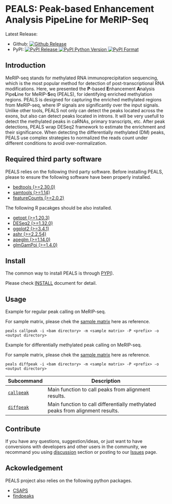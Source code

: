# PEALS: Peak-based Enhancement Analysis PipeLine for MeRIP-Seq

Latest Release:
* Github: [![Github Release](https://img.shields.io/badge/peals-v1.2.3.1-blue)](https://github.com/kerenzhou062/PEALS/releases)
* PyPI: [![PyPI Release](https://img.shields.io/pypi/v/peals.svg) ![PyPI Python Version](https://img.shields.io/pypi/pyversions/peals) ![PyPI Format](https://img.shields.io/pypi/format/peals)](https://pypi.org/project/peals/)

## Introduction

MeRIP-seq stands for methylated RNA immunoprecipitation sequencing, which is the most popular method for detection of post-transcriptional RNA modifications. Here, we presented
the **P**-based **E**nhancement **A**nalysis Pipe**L**ine for MeRIP-**S**eq (PEALS), for
identifying enriched methylation regions. PEALS is designed for capturing the enriched methylated regions from MeRIP-seq, where IP signals are significantly over the input signals. Unlike other tools, PEALS not only can detect the peaks located across the exons, but also can detect peaks located in introns. It will be very usefull to detect the methylated peaks in caRNAs, primary transcripts, etc. After peak detections, PEALS wrap DESeq2 framework to estimate the enrichment and their significance. When detecting the differentially methylated (DM) peaks, PEALS use complex strategies to normalized the reads count under different conditions to avoid over-normalization.

## Required third party software

PEALS relies on the following third party software. Before installing PEALS, please to ensure the following software have been properly installed.

 * [bedtools (>=2.30.0)](https://bedtools.readthedocs.io/en/latest/content/installation.html)
 * [samtools (>=1.14)](http://www.htslib.org/download/)
 * [featureCounts (>=2.0.2)](https://subread.sourceforge.net/featureCounts.html)

The following R pacakges should be also installed.
 * [getopt (>=1.20.3)](https://bioconductor.org/packages/release/bioc/html/DESeq2.html)
 * [DESeq2 (>=1.32.0)](https://bioconductor.org/packages/release/bioc/html/DESeq2.html)
 * [ggplot2 (>=3.4.1)](https://ggplot2.tidyverse.org/index.html)
 * [ashr (>=2.2.54)](https://github.com/stephens999/ashr)
 * [apeglm (>=1.14.0)](https://bioconductor.org/packages/release/bioc/html/apeglm.html)
 * [glmGamPoi (>=1.4.0)](https://bioconductor.org/packages/release/bioc/html/glmGamPoi.html)

## Install

The common way to install PEALS is through
[PYPI](https://pypi.org/project/peals/)).

Please check [INSTALL](./docs/INSTALL.md) document for detail.

## Usage

Example for regular peak calling on MeRIP-seq.

For sample matrix, please chek the [sample matrix](./example/peals.callpeak.sample.txt) here as reference.

`peals callpeak -i <bam directory> -m <sample matrix> -P <prefix> -o <output directory>`

Example for differentially methylated peak calling on MeRIP-seq.

For sample matrix, please chek the [sample matrix](./example/peals.diffpeak.sample.txt) here as reference.

`peals diffpeak -i <bam directory> -m <sample matrix> -P <prefix> -o <output directory>`


Subcommand | Description
-----------|----------
[`callpeak`](./docs/callpeak.md) | Main function to call peaks from alignment results.
[`diffpeak`](./docs/diffpeak.md) | Main function to call differentially methylated peaks from alignment results.

## Contribute
If you have any questions, suggestion/ideas, or just want to have conversions with
developers and other users in the community, we recommand you using [discussion](https://github.com/kerenzhou062/PEALS/discussion) section or posting to our
[Issues](https://github.com/kerenzhou062/PEALS/issues) page.

## Ackowledgement

PEALS project also relies on the following python packages.

 * [CSAPS](https://pypi.org/project/csaps/)
 * [findpeaks](https://pypi.org/project/findpeaks/)
